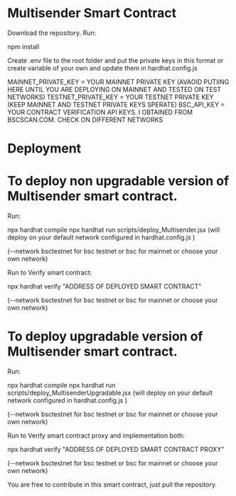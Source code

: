 # Multisender Smart Contract

Download the repository.
Run: 

npm install

Create .env file to the root folder and put the private keys in this format or create variable of your own and update them in hardhat.config.js

MAINNET_PRIVATE_KEY = YOUR MAINNET PRIVATE KEY (AVAOID PUTIING HERE UNTIL YOU ARE DEPLOYING ON MAINNET AND TESTED ON TEST NETWORKS)
TESTNET_PRIVATE_KEY = YOUR TESTNET PRIVATE KEY (KEEP MAINNET AND TESTNET PRIVATE KEYS SPERATE)
BSC_API_KEY = YOUR CONTRACT VERIFICATION API KEYS. I OBTAINED FROM BSCSCAN.COM. CHECK ON DIFFERENT NETWORKS

# Deployment

# To deploy non upgradable version of Multisender smart contract.

Run: 

npx hardhat compile
npx hardhat run scripts/deploy_Multisender.jsx (will deploy on your default network configured in hardhat.config.js )

(--network bsctestnet for bsc testnet or bsc for mainnet or choose your own network)

Run to Verify smart contract:

npx hardhat verify "ADDRESS OF DEPLOYED SMART CONTRACT"

(--network bsctestnet for bsc testnet or bsc for mainnet or choose your own network)


# To deploy upgradable version of Multisender smart contract.

Run: 

npx hardhat compile
npx hardhat run scripts/deploy_MultisenderUpgradable.jsx (will deploy on your default network configured in hardhat.config.js )

(--network bsctestnet for bsc testnet or bsc for mainnet or choose your own network)

Run to Verify smart contract proxy and implementation both:

npx hardhat verify "ADDRESS OF DEPLOYED SMART CONTRACT PROXY"

(--network bsctestnet for bsc testnet or bsc for mainnet or choose your own network)



You are free to contribute in this smart contract, just pull the repository.
